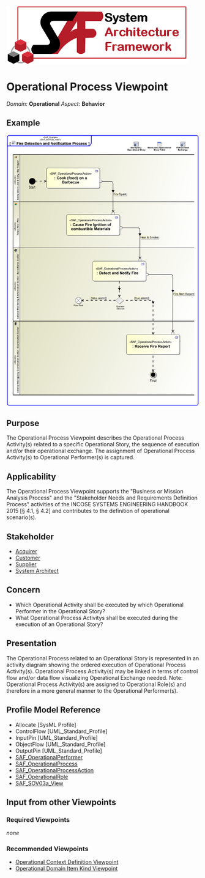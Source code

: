 ![System Architecture Framework](../diagrams/Logo_SAF.png)
# Operational Process Viewpoint
*Domain:* **Operational** *Aspect:* **Behavior**
## Example
![Fire Detection and Notification Process](../diagrams/Fire-Detection-and-Notification-Process.svg)
## Purpose
The Operational Process Viewpoint describes the Operational Process Activity(s) related to a specific Operational Story, the sequence of execution and/or their operational exchange. The assignment of Operational Process Activity(s) to Operational Performer(s) is captured.
## Applicability
The Operational Process Viewpoint supports the "Business or Mission Analysis Process" and the "Stakeholder Needs and Requirements Definition Process" activities of the INCOSE SYSTEMS ENGINEERING HANDBOOK 2015 [§ 4.1, § 4.2] and contributes to the definition of operational scenario(s).
## Stakeholder
* [Acquirer](../stakeholders.md#Acquirer)
* [Customer](../stakeholders.md#Customer)
* [Supplier](../stakeholders.md#Supplier)
* [System Architect](../stakeholders.md#System-Architect)
## Concern
* Which Operational Activity shall be executed by which Operational Performer in the Operational Story?
* What Operational Process Activitys shall be executed during the execution of an Operational Story?
## Presentation
The Operational Process related to an Operational Story is represented in an activity diagram showing the ordered execution of Operational Process Activity(s). Operational Process Activity(s) may be linked in terms of control flow and/or data flow visualizing Operational Exchange needed. 
Note: Operational Process Activity(s) are assigned to Operational Role(s) and therefore in a more general manner to the Operational Performer(s).

## Profile Model Reference
* Allocate [SysML Profile]
* ControlFlow [UML_Standard_Profile]
* InputPin [UML_Standard_Profile]
* ObjectFlow [UML_Standard_Profile]
* OutputPin [UML_Standard_Profile]
* [SAF_OperationalPerformer](../stereotypes.md#SAF_OperationalPerformer)
* [SAF_OperationalProcess](../stereotypes.md#SAF_OperationalProcess)
* [SAF_OperationalProcessAction](../stereotypes.md#SAF_OperationalProcessAction)
* [SAF_OperationalRole](../stereotypes.md#SAF_OperationalRole)
* [SAF_SOV03a_View](../stereotypes.md#SAF_SOV03a_View)
## Input from other Viewpoints
### Required Viewpoints
*none*
### Recommended Viewpoints
* [Operational Context Definition Viewpoint](Operational-Context-Definition-Viewpoint.md)
* [Operational Domain Item Kind Viewpoint](Operational-Domain-Item-Kind-Viewpoint.md)
